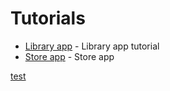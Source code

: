 Tutorials
=====================

 - [Library app](https://github.com/tislib/data-handler/tree/master/examples/library/Readme.md) - Library app tutorial
 - [Store app](https://github.com/tislib/data-handler/tree/master/examples/store-app/Readme.md) - Store app

[test](../../examples/test.js)